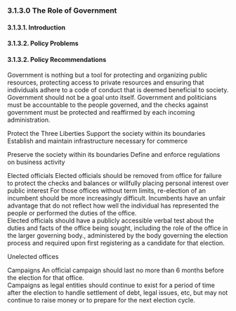 ### 3.1.3.0  The Role of Government
#### 3.1.3.1.  Introduction
#### 3.1.3.2.  Policy Problems
#### 3.1.3.2.  Policy Recommendations

Government is nothing but a tool for protecting and organizing public resources, protecting access to private resources  and ensuring that individuals adhere to a code of conduct that is deemed beneficial to society.  Government should not be a goal unto itself.   Government and politicians must be accountable to the people governed, and the checks against government must be protected and reaffirmed by each incoming administration.

Protect the Three Liberties
Support the society within its boundaries
Establish and maintain infrastructure necessary for commerce


Preserve the society within its boundaries
Define and enforce regulations on business activity



Elected officials
Elected officials should be removed from office for failure to protect the checks and balances or willfully placing personal interest over public interest
For those offices without term limits, re-election of an incumbent should be more increasingly difficult.  Incumbents have an unfair advantage that do not reflect how well the individual has represented the people or performed the duties of the office.  
Elected officials should have a publicly accessible verbal test about the duties and facts of the office being sought, including the role of the office in the larger governing body., administered by the body governing the election process and required upon first registering as a candidate for that election.

Unelected offices



Campaigns
An official campaign should last no more than 6 months before the election for that office.  
Campaigns as legal entities should continue to exist for a period of time after the election to handle settlement of debt, legal issues, etc, but may not continue to raise money or to prepare for the next election cycle.
